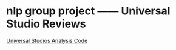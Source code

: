 # nlp group project —— Universal Studio Reviews
[Universal Studios Analysis Code](https://colab.research.google.com/drive/1MRbpxHH8Ht0WaeQ0cogDDCtvWoTwTltI?usp=sharing)
